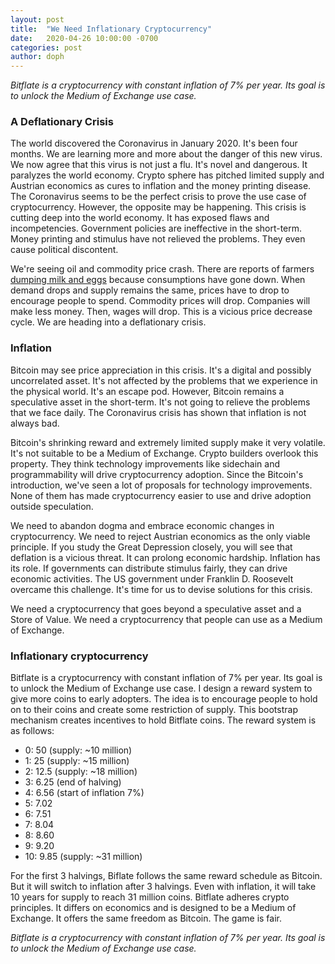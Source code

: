 ```yaml
---
layout: post
title:  "We Need Inflationary Cryptocurrency"
date:   2020-04-26 10:00:00 -0700
categories: post
author: doph
---
```


*Bitflate is a cryptocurrency with constant inflation of 7% per year. Its goal is to unlock the Medium of Exchange use case.*

### A Deflationary Crisis

The world discovered the Coronavirus in January 2020. It's been four months. We are learning more and more about the danger of this new virus. We now agree that this virus is not just a flu. It's novel and dangerous. It paralyzes the world economy. Crypto sphere has pitched limited supply and Austrian economics as cures to inflation and the money printing disease. The Coronavirus seems to be the perfect crisis to prove the use case of cryptocurrency. However, the opposite may be happening. This crisis is cutting deep into the world economy. It has exposed flaws and incompetencies. Government policies are ineffective in the short-term. Money printing and stimulus have not relieved the problems. They even cause political discontent.

We're seeing oil and commodity price crash. There are reports of farmers [dumping milk and eggs](https://www.wsj.com/articles/farmers-deal-with-glut-of-food-as-coronavirus-closes-restaurants-11586439722) because consumptions have gone down. When demand drops and supply remains the same, prices have to drop to encourage people to spend. Commodity prices will drop. Companies will make less money. Then, wages will drop. This is a vicious price decrease cycle. We are heading into a deflationary crisis.

### Inflation

Bitcoin may see price appreciation in this crisis. It's a digital and possibly uncorrelated asset. It's not affected by the problems that we experience in the physical world. It's an escape pod. However, Bitcoin remains a speculative asset in the short-term. It's not going to relieve the problems that we face daily. The Coronavirus crisis has shown that inflation is not always bad.

Bitcoin's shrinking reward and extremely limited supply make it very volatile. It's not suitable to be a Medium of Exchange. Crypto builders overlook this property. They think technology improvements like sidechain and programmability will drive cryptocurrency adoption. Since the Bitcoin's introduction, we've seen a lot of proposals for technology improvements. None of them has made cryptocurrency easier to use and drive adoption outside speculation.

We need to abandon dogma and embrace economic changes in cryptocurrency. We need to reject Austrian economics as the only viable principle. If you study the Great Depression closely, you will see that deflation is a vicious threat. It can prolong economic hardship. Inflation has its role. If governments can distribute stimulus fairly, they can drive economic activities. The US government under Franklin D. Roosevelt overcame this challenge. It's time for us to devise solutions for this crisis.

We need a cryptocurrency that goes beyond a speculative asset and a Store of Value. We need a cryptocurrency that people can use as a Medium of Exchange.

### Inflationary cryptocurrency

Bitflate is a cryptocurrency with constant inflation of 7% per year. Its goal is to unlock the Medium of Exchange use case. I design a reward system to give more coins to early adopters. The idea is to encourage people to hold on to their coins and create some restriction of supply. This bootstrap mechanism creates incentives to hold Bitflate coins. The reward system is as follows:

- 0: 50 (supply: ~10 million)
- 1: 25 (supply: ~15 million)
- 2: 12.5 (supply: ~18 million)
- 3: 6.25 (end of halving)
- 4: 6.56 (start of inflation 7%)
- 5: 7.02
- 6: 7.51
- 7: 8.04
- 8: 8.60
- 9: 9.20
- 10: 9.85 (supply: ~31 million)

For the first 3 halvings, Biflate follows the same reward schedule as Bitcoin. But it will switch to inflation after 3 halvings. Even with inflation, it will take 10 years for supply to reach 31 million coins. Bitflate adheres crypto principles. It differs on economics and is designed to be a Medium of Exchange. It offers the same freedom as Bitcoin. The game is fair.

*Bitflate is a cryptocurrency with constant inflation of 7% per year. Its goal is to unlock the Medium of Exchange use case.*